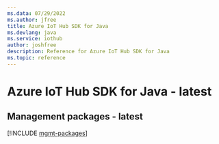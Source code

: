 ```yaml
---
ms.data: 07/29/2022
ms.author: jfree
title: Azure IoT Hub SDK for Java
ms.devlang: java
ms.service: iothub
author: joshfree
description: Reference for Azure IoT Hub SDK for Java
ms.topic: reference
---
```

# Azure IoT Hub SDK for Java - latest

## Management packages - latest
[!INCLUDE [mgmt-packages](iot-hub-mgmt-index.md)]
